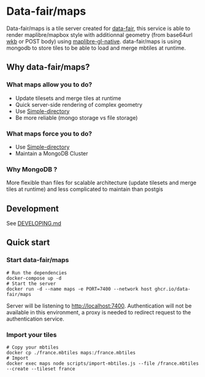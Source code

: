 # Data-fair/maps

Data-fair/maps is a tile server created for [data-fair](https://github.com/data-fair/data-fair), this service is able to render maplibre/mapbox style with additionnal geometry (from base64url [wkb](https://en.wikipedia.org/wiki/Well-known_text_representation_of_geometry#Well-known_binary) or POST body) using [maplibre-gl-native](https://github.com/maplibre/maplibre-gl-native).
data-fair/maps is using mongodb to store tiles to be able to load and merge mbtiles at runtime.


## Why data-fair/maps?


### What maps allow you to do?
- Update tilesets and merge tiles at runtime
- Quick server-side rendering of complex geometry
- Use [Simple-directory](https://github.com/koumoul-dev/simple-directory)
- Be more reliable (mongo storage vs file storage)


### What maps force you to do?
- Use [Simple-directory](https://github.com/koumoul-dev/simple-directory)
- Maintain a MongoDB Cluster 


### Why MongoDB ?

More flexible than files for scalable architecture (update tilesets and merge tiles at runtime) and less complicated to maintain than postgis


## Development

See [DEVELOPING.md](DEVELOPING.md)

## Quick start

### Start data-fair/maps
    
    # Run the dependencies
    docker-compose up -d
    # Start the server
    docker run -d --name maps -e PORT=7400 --network host ghcr.io/data-fair/maps

Server will be listening to [http://localhost:7400](http://localhost:7400). 
Authentication will not be available in this environment, a proxy is needed to redirect request to the authentication service.

### Import your tiles

    # Copy your mbtiles
    docker cp ./france.mbtiles maps:/france.mbtiles
    # Import
    docker exec maps node scripts/import-mbtiles.js --file /france.mbtiles --create --tileset france
